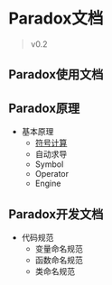 # Paradox文档

> v0.2

## Paradox使用文档

## Paradox原理

* 基本原理
    * [符号计算](symbolic_computing.md)
    * 自动求导
    * Symbol
    * Operator
    * Engine

## Paradox开发文档

* 代码规范
    * 变量命名规范
    * 函数命名规范
    * 类命名规范
